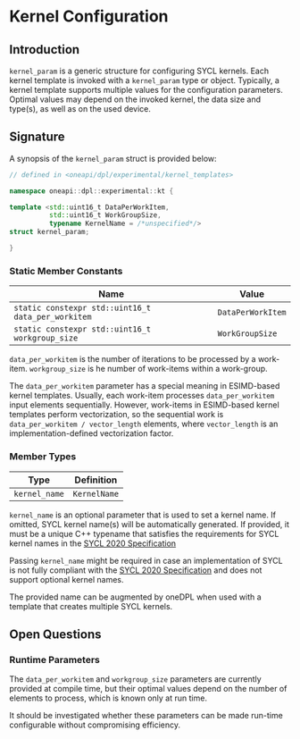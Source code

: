# Kernel Configuration

## Introduction

`kernel_param` is a generic structure for configuring SYCL kernels.
Each kernel template is invoked with a `kernel_param` type or object.
Typically, a kernel template supports multiple values for the configuration parameters.
Optimal values may depend on the invoked kernel, the data size and type(s),
as well as on the used device.

## Signature

A synopsis of the `kernel_param` struct is provided below:

```c++
// defined in <oneapi/dpl/experimental/kernel_templates>

namespace oneapi::dpl::experimental::kt {

template <std::uint16_t DataPerWorkItem,
          std::uint16_t WorkGroupSize,
          typename KernelName = /*unspecified*/>
struct kernel_param;

}
```

### Static Member Constants

| Name                                               | Value             |
|----------------------------------------------------|-------------------|
| `static constexpr std::uint16_t data_per_workitem` | `DataPerWorkItem` |
| `static constexpr std::uint16_t workgroup_size`    | `WorkGroupSize`   |

`data_per_workitem` is the number of iterations to be processed by a work-item.
`workgroup_size` is he number of work-items within a work-group.

The ``data_per_workitem`` parameter has a special meaning in ESIMD-based kernel templates.
Usually, each work-item processes ``data_per_workitem`` input elements sequentially.
However, work-items in ESIMD-based kernel templates perform vectorization,
so the sequential work is ``data_per_workitem / vector_length`` elements, where ``vector_length``
is an implementation-defined vectorization factor.

### Member Types

| Type          | Definition   |
|---------------|--------------|
| `kernel_name` | `KernelName` |

`kernel_name` is an optional parameter that is used to set a kernel name.
If omitted, SYCL kernel name(s) will be automatically generated.
If provided, it must be a unique C++ typename that satisfies the requirements
for SYCL kernel names in the
[SYCL 2020 Specification](https://registry.khronos.org/SYCL/specs/sycl-2020/html/sycl-2020.html#sec:naming.kernels)

Passing `kernel_name` might be required in case an implementation of SYCL
is not fully compliant with the
[SYCL 2020 Specification](https://registry.khronos.org/SYCL/specs/sycl-2020/html/sycl-2020.html#sec:naming.kernels)
and does not support optional kernel names.

The provided name can be augmented by oneDPL
when used with a template that creates multiple SYCL kernels.

## Open Questions

### Runtime Parameters

The `data_per_workitem` and `workgroup_size` parameters are currently provided at compile time,
but their optimal values depend on the number of elements to process, which is known only at run time.

It should be investigated whether these parameters can be made run-time configurable
without compromising efficiency.
